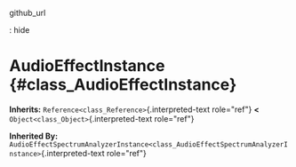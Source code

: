 github\_url

:   hide

AudioEffectInstance {#class_AudioEffectInstance}
===================

**Inherits:** `Reference<class_Reference>`{.interpreted-text role="ref"}
**\<** `Object<class_Object>`{.interpreted-text role="ref"}

**Inherited By:**
`AudioEffectSpectrumAnalyzerInstance<class_AudioEffectSpectrumAnalyzerInstance>`{.interpreted-text
role="ref"}
